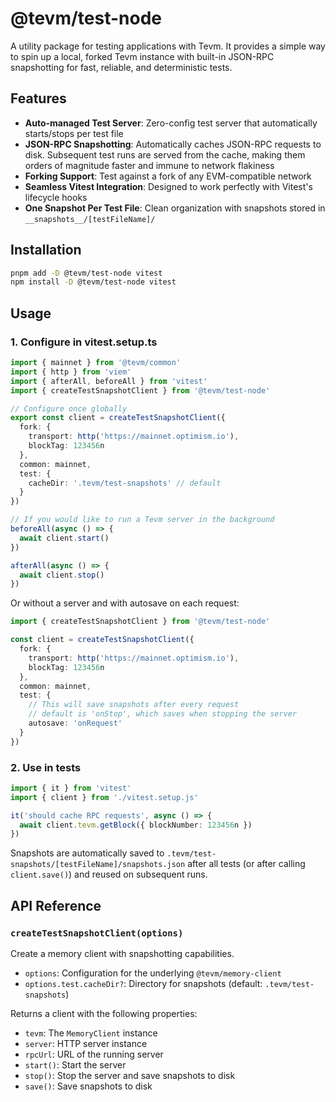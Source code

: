 # @tevm/test-node

A utility package for testing applications with Tevm. It provides a simple way to spin up a local, forked Tevm instance with built-in JSON-RPC snapshotting for fast, reliable, and deterministic tests.

## Features

-   **Auto-managed Test Server**: Zero-config test server that automatically starts/stops per test file
-   **JSON-RPC Snapshotting**: Automatically caches JSON-RPC requests to disk. Subsequent test runs are served from the cache, making them orders of magnitude faster and immune to network flakiness
-   **Forking Support**: Test against a fork of any EVM-compatible network
-   **Seamless Vitest Integration**: Designed to work perfectly with Vitest's lifecycle hooks
-   **One Snapshot Per Test File**: Clean organization with snapshots stored in `__snapshots__/[testFileName]/`

## Installation

```bash
pnpm add -D @tevm/test-node vitest
npm install -D @tevm/test-node vitest
```

## Usage

### 1. Configure in vitest.setup.ts

```typescript
import { mainnet } from '@tevm/common'
import { http } from 'viem'
import { afterAll, beforeAll } from 'vitest'
import { createTestSnapshotClient } from '@tevm/test-node'

// Configure once globally
export const client = createTestSnapshotClient({
  fork: {
    transport: http('https://mainnet.optimism.io'),
    blockTag: 123456n
  },
  common: mainnet,
  test: {
    cacheDir: '.tevm/test-snapshots' // default
  }
})

// If you would like to run a Tevm server in the background
beforeAll(async () => {
  await client.start()
})

afterAll(async () => {
  await client.stop()
})
```

Or without a server and with autosave on each request:

```typescript
import { createTestSnapshotClient } from '@tevm/test-node'

const client = createTestSnapshotClient({
  fork: {
    transport: http('https://mainnet.optimism.io'),
    blockTag: 123456n
  },
  common: mainnet,
  test: {
    // This will save snapshots after every request
    // default is 'onStop', which saves when stopping the server
    autosave: 'onRequest'
  }
})
```

### 2. Use in tests

```typescript
import { it } from 'vitest'
import { client } from './vitest.setup.js'

it('should cache RPC requests', async () => {
  await client.tevm.getBlock({ blockNumber: 123456n })
})
```

Snapshots are automatically saved to `.tevm/test-snapshots/[testFileName]/snapshots.json` after all tests (or after calling `client.save()`) and reused on subsequent runs.

## API Reference

### `createTestSnapshotClient(options)`

Create a memory client with snapshotting capabilities.

- `options`: Configuration for the underlying `@tevm/memory-client`
- `options.test.cacheDir?`: Directory for snapshots (default: `.tevm/test-snapshots`)

Returns a client with the following properties:
- `tevm`: The `MemoryClient` instance
- `server`: HTTP server instance
- `rpcUrl`: URL of the running server
- `start()`: Start the server
- `stop()`: Stop the server and save snapshots to disk
- `save()`: Save snapshots to disk